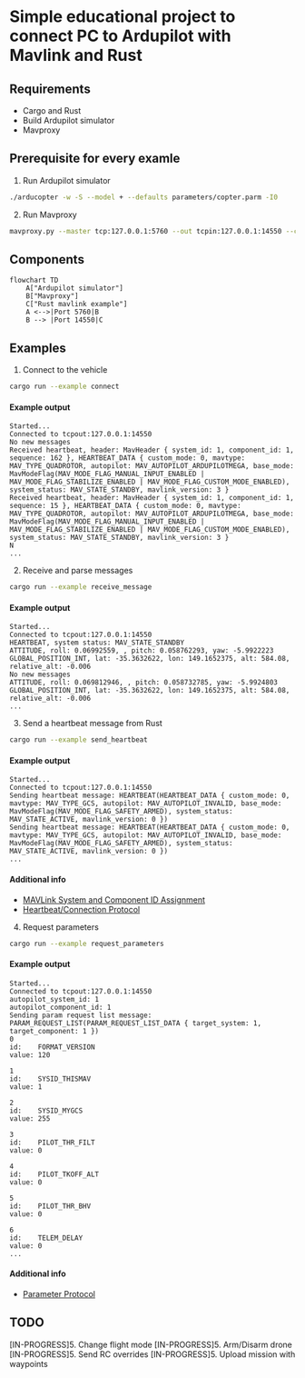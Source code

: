 # Simple educational project to connect PC to Ardupilot with Mavlink and Rust

## Requirements
- Cargo and Rust
- Build Ardupilot simulator
- Mavproxy

## Prerequisite for every examle
1. Run Ardupilot simulator
```sh
./arducopter -w -S --model + --defaults parameters/copter.parm -I0
```
2. Run Mavproxy
```sh
mavproxy.py --master tcp:127.0.0.1:5760 --out tcpin:127.0.0.1:14550 --console --map
```

## Components
```mermaid
flowchart TD
    A["Ardupilot simulator"]
    B["Mavproxy"]
    C["Rust mavlink example"]
    A <-->|Port 5760|B
    B --> |Port 14550|C
```

## Examples
1. Connect to the vehicle
```sh
cargo run --example connect
```
#### Example output
```
Started...
Connected to tcpout:127.0.0.1:14550
No new messages
Received heartbeat, header: MavHeader { system_id: 1, component_id: 1, sequence: 162 }, HEARTBEAT_DATA { custom_mode: 0, mavtype: MAV_TYPE_QUADROTOR, autopilot: MAV_AUTOPILOT_ARDUPILOTMEGA, base_mode: MavModeFlag(MAV_MODE_FLAG_MANUAL_INPUT_ENABLED | MAV_MODE_FLAG_STABILIZE_ENABLED | MAV_MODE_FLAG_CUSTOM_MODE_ENABLED), system_status: MAV_STATE_STANDBY, mavlink_version: 3 }
Received heartbeat, header: MavHeader { system_id: 1, component_id: 1, sequence: 15 }, HEARTBEAT_DATA { custom_mode: 0, mavtype: MAV_TYPE_QUADROTOR, autopilot: MAV_AUTOPILOT_ARDUPILOTMEGA, base_mode: MavModeFlag(MAV_MODE_FLAG_MANUAL_INPUT_ENABLED | MAV_MODE_FLAG_STABILIZE_ENABLED | MAV_MODE_FLAG_CUSTOM_MODE_ENABLED), system_status: MAV_STATE_STANDBY, mavlink_version: 3 }
N
...
```

2. Receive and parse messages
```sh
cargo run --example receive_message
``` 
#### Example output
```
Started...
Connected to tcpout:127.0.0.1:14550
HEARTBEAT, system status: MAV_STATE_STANDBY
ATTITUDE, roll: 0.06992559, , pitch: 0.058762293, yaw: -5.9922223
GLOBAL_POSITION_INT, lat: -35.3632622, lon: 149.1652375, alt: 584.08, relative_alt: -0.006
No new messages
ATTITUDE, roll: 0.069812946, , pitch: 0.058732785, yaw: -5.9924803
GLOBAL_POSITION_INT, lat: -35.3632622, lon: 149.1652375, alt: 584.08, relative_alt: -0.006
...
```

3. Send a heartbeat message from Rust
```sh
cargo run --example send_heartbeat
``` 
#### Example output
```
Started...
Connected to tcpout:127.0.0.1:14550
Sending heartbeat message: HEARTBEAT(HEARTBEAT_DATA { custom_mode: 0, mavtype: MAV_TYPE_GCS, autopilot: MAV_AUTOPILOT_INVALID, base_mode: MavModeFlag(MAV_MODE_FLAG_SAFETY_ARMED), system_status: MAV_STATE_ACTIVE, mavlink_version: 0 })
Sending heartbeat message: HEARTBEAT(HEARTBEAT_DATA { custom_mode: 0, mavtype: MAV_TYPE_GCS, autopilot: MAV_AUTOPILOT_INVALID, base_mode: MavModeFlag(MAV_MODE_FLAG_SAFETY_ARMED), system_status: MAV_STATE_ACTIVE, mavlink_version: 0 })
...
```
#### Additional info
- [MAVLink System and Component ID Assignment](https://mavlink.io/en/services/mavlink_id_assignment.html)
- [Heartbeat/Connection Protocol](https://mavlink.io/en/services/heartbeat.html)

4. Request parameters
```sh
cargo run --example request_parameters
``` 
#### Example output
```
Started...
Connected to tcpout:127.0.0.1:14550
autopilot_system_id: 1
autopilot_component_id: 1
Sending param request list message: PARAM_REQUEST_LIST(PARAM_REQUEST_LIST_DATA { target_system: 1, target_component: 1 })
0
id:    FORMAT_VERSION
value: 120

1
id:    SYSID_THISMAV
value: 1

2
id:    SYSID_MYGCS
value: 255

3
id:    PILOT_THR_FILT
value: 0

4
id:    PILOT_TKOFF_ALT
value: 0

5
id:    PILOT_THR_BHV
value: 0

6
id:    TELEM_DELAY
value: 0
...
```
#### Additional info
- [Parameter Protocol](https://mavlink.io/en/services/parameter.html)


## TODO
[IN-PROGRESS]5. Change flight mode
[IN-PROGRESS]5. Arm/Disarm drone
[IN-PROGRESS]5. Send RC overrides
[IN-PROGRESS]5. Upload mission with waypoints
